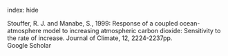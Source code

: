 index: hide

<div class="Citation">

  <div class="Citation-body">
    <div class="Citation-text">Stouffer, R. J. and Manabe, S., 1999: Response of a coupled ocean-atmosphere model to increasing atmospheric carbon dioxide: Sensitivity to the rate of increase. <span class="Article-journal">Journal of Climate, </span><span class="Article-volume">12, </span>2224-2237pp.</div>
    <div class="Citation-links">
      <div class="CitationLink" data-href="https://scholar.google.com/scholar?q=Response+of+a+coupled+ocean-atmosphere+model+to+increasing+atmospheric+carbon+dioxide%3A+Sensitivity+to+the+rate+of+increase">
        <div class="CitationLink-icon CitationLink-Scholar"></div>
        <div class="CitationLink-text">Google Scholar</div>
      </div>
    </div>
  </div>
</div>


<div class="Citation-copy">

</div>
